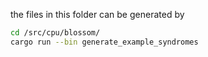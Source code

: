 the files in this folder can be generated by

```sh
cd /src/cpu/blossom/
cargo run --bin generate_example_syndromes
```
